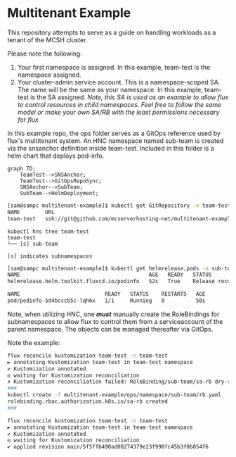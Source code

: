 # Multitenant Example

This repository attempts to serve as a guide on handling workloads as a tenant of the MCSH cluster.

Please note the following:

1. Your first namespace is assigned. In this example, team-test is the namespace assigned.
2. Your cluster-admin service account. This is a namespace-scoped SA. The name will be the same as your namespace. In this example, team-test is the SA assigned.
_Note, this SA is used as an example to allow flux to control resources in child namespaces. Feel free to follow the same model or make your own SA/RB with the least permissions necessary for flux_

In this example repo, the ops folder serves as a GitOps reference used by flux's multitenant system.
An HNC namespace named sub-team is created via the snsanchor definition inside team-test.
Included in this folder is a helm chart that deploys pod-info.

```mermaid
graph TD;
    TeamTest-->SNSAnchor;
    TeamTest-->GitOpsRepoSync;
    SNSAnchor-->SubTeam;
    SubTeam-->HelmDeployment;
```

```sh
[sam@sampc multitenant-example]$ kubectl get GitRepository -n team-test
NAME        URL                                                            AGE   READY   STATUS
team-test   ssh://git@github.com/mcserverhosting-net/multitenant-example   38m   True    stored artifact for revision 'main/c1c00408541671d195e59eee67a294d2b672a962'
```

```
kubectl hns tree team-test
team-test
└── [s] sub-team

[s] indicates subnamespaces
```

```sh
[sam@sampc multitenant-example]$ kubectl get helmrelease,pods -n sub-team
NAME                                         AGE   READY   STATUS
helmrelease.helm.toolkit.fluxcd.io/podinfo   52s   True    Release reconciliation succeeded

NAME                           READY   STATUS    RESTARTS   AGE
pod/podinfo-5d4bcccb5c-lqh6x   1/1     Running   0          50s
```

Note, when utilizing HNC, one ***must*** manually create the RoleBindings for subnamespaces to allow flux to control them from a serviceaccount of the parent namespace. The objects can be managed thereafter via GitOps.

Note the example:

```sh
flux reconcile kustomization team-test -n team-test
► annotating Kustomization team-test in team-test namespace
✔ Kustomization annotated
◎ waiting for Kustomization reconciliation
✗ Kustomization reconciliation failed: RoleBinding/sub-team/sa-rb dry-run failed, reason: Forbidden, error: rolebindings.rbac.authorization.k8s.io "sa-rb" is forbidden: User "system:serviceaccount:team-test:team-test" cannot patch resource "rolebindings" in API group "rbac.authorization.k8s.io" in the namespace "sub-team"
###
kubectl create -f multitenant-example/ops/namespace/sub-team/rb.yaml
rolebinding.rbac.authorization.k8s.io/sa-rb created
###

flux reconcile kustomization team-test -n team-test
► annotating Kustomization team-test in team-test namespace
✔ Kustomization annotated
◎ waiting for Kustomization reconciliation
✔ applied revision main/5f5ffb490ad00274379e23f990fc45b3f0b854f6
```
